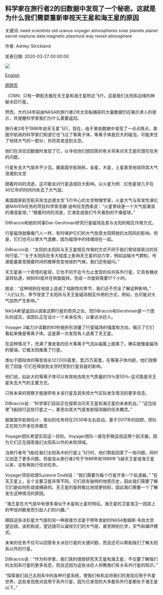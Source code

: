 ## 科学家在旅行者2的旧数据中发现了一个秘密。这就是为什么我们需要重新审视天王星和海王星的原因

关键词: need scientists old uranus voyager atmospheres solar planets planet secret neptune data magnetic plasmoid way revisit atmosphere

作者: Ashley Strickland

发表日期: 2020-03-27 00:00:00

![](https://cdn.cnn.com/cnnnext/dam/assets/200327122229-01-voyager-2-neptune-uranus-super-tease.jpg)

[English](Scientists%20found%20a%20secret%20in%20old%20Voyager%202%20data.%20This%20is%20why%20we%20need%20to%20revisit%20Uranus%20and%20Neptune.md)

[原网页](https://edition.cnn.com/2020/03/27/world/uranus-plasmoid-voyager-2-scn/index.html)

（CNN）只有一颗航天器在天王星和海王星附近飞行，这是我们太阳系边缘的神秘冰巨行星。

然而，大约34年前由NASA的旅行者2号太空船捕获的大量数据仍在揭示诱人的提示，并提醒科学家我们为什么需要返回。

旅行者2号于1986年由天王星飞行，现在，由于某些数据中发现了一点点斑点，美国宇航局的科学家们知道它也飞过了等离子体。等离子体是巨大的磁泡，可能夹住了地球大气的一部分，并将其发送到太空。

他们在浏览旧数据时发现了它，以寻找他们想回答的有关将来对天王星的潜在任务的问题。

行星失去大气层并不少见。据美国宇航局称，金星，木星，土星甚至地球将其大气泄漏到太空

随着时间的流逝，这可能会对行星造成巨大影响。以火星为例：红色星球几乎在40亿年的时间内失去了大气层。

美国国家航空航天局戈达德太空飞行中心的太空物理学家，火星大气与挥发性演化或MAVEN任务的项目科学家吉娜·迪布拉克西奥说：“火星曾经是一个大气层潮湿的潮湿星球。” “随着时间的流逝，它演变成我们今天看到的干燥星球。”

DiBraccio和她的同事Dan Gershman研究行星磁场及其与太阳的相互作用方式。

行星磁场就像看门人一样，有时保护它们的大气免受太阳释放的太阳风的影响。但是，它们也可以使大气逸散，因为磁场中的线缠绕在一起。

DiBraccio说：“太阳的太阳风与天王星相互作用的方式不同于我们曾经探索过的任何行星。” “关于太阳风在多大程度上影响天王星的动力学，例如运输大气颗粒，传递能量甚至随着时间的推移改变地球的气候，我们还有疑问。”

天王星是一个奇怪的星球，它也不同于迄今为止发现的任何系外行星。它具有桶状滚转轨道，倾斜90度并在侧面旋转。完成一次旋转需要17个小时。

她说：“这种倾斜在地球上造成了戏剧性的季节，我们还不完全了解这种影响。” “人们认为，季节改变了太阳风与天王星磁场相互作用的方式，例如，也可能对大气加热产生影响。”

NASA希望返回以调查这颗行星的奇异之处，而DiBraccio和Gershman是一个团队的成员，该团队正在设计一个未来任务，以重访冰巨人。

Voyager 2磁力计读数的60秒曲折形测量了行星磁场的强度和方向，揭示了它们看起来像是等离子体。这是第一次发现有人逃离了天王星。

在这种情况下，充满了激发氢的巨大等离子气泡从磁尾上脱离了。确实就像是磁场的尾端，它被太阳推离了行星。

类似于圆柱体的等浆线长127,000英里，宽25万英里。在等离子体内部，他们观察到了回旋-它们在释放到太空时受到行星自旋的影响。

他们说，如此大的等离子体可以有效地去除大气质量的15％至55％-这可能是天王星失去大气的主要方式。

只有未来的观察才能提供有关该行星及其失控大气实际发生情况的更多信息。

DiBraccio说：“科学家们目前正在探索访问天王星和海王星的未来机会。” “这包括使飞船绕行这些行星之一，甚至向其大气层发射探测器的任务概念。”

据美国宇航局估计，类似的任务将在2030年左右启动。基于2017年的回顾，团队正在努力开发任务概念

Voyager团队希望实现这一目标。Voyager团队一直在积极监视这两个航天器，因为它们正在探索我们太阳系以外的未知领域。

当旅行者号飞船在我们太阳系中的行星上飞行时，他们帮助回答了一些问题，同时又创造了更多问题。但是自从旅行者2号于1986年和1989年飞越天王星或海王星以来，没有再执行任何任务。

Voyager项目经理Suzanne Dodd说：“我们需要为每个行星开发一个轨道器。” “在天王星上，五个主要卫星非常不同。它们具有独特的地质历史，因此我们需要了解它们是如何形成或捕获的。天王星的旋转极比地球更倾斜，因此我们需要一个了解发生这种情况的原因。

“海王星在大气层中有很多类似于木星和土星的特征。海王星的卫星海卫一因其上的甲烷间歇泉而引起人们的兴趣。”

跟踪这些冰巨星大气层的另一种直接方法是于明年发射的NASA詹姆斯·韦伯太空望远镜。该机构说，望远镜可以凝视它们的大气层，甚至辨别化学，天气和循环模式。

未来的任务不仅可以回答有关冰巨行星的关键问题，而且还可以帮助我们了解太阳系以外的行星。

DiBraccio说：“作为科学家，我们真的很想研究天王星和海王星，不仅要了解我们的太阳系行星的更多信息，而且还因为这些冰巨人将教我们有关系外行星的知识。”

“探索我们自己太阳系中的各种行星系统，使我们有机会将我们的发现应用于外星世界。这些发现绝对适用于系外行星，因为已发现的大多数系外行星都处于海王星以下。”